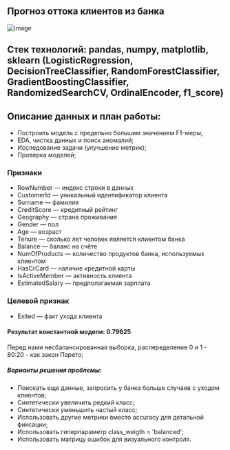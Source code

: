 ## Прогноз оттока клиентов из банка  
![image](https://icdn.lenta.ru/images/2020/01/31/09/20200131092047059/original_d519e0dab2929a9bae8f82289e0da451.png)

## Стек технологий: pandas, numpy, matplotlib, sklearn (LogisticRegression, DecisionTreeClassifier, RandomForestClassifier, GradientBoostingClassifier, RandomizedSearchCV, OrdinalEncoder, f1_score)

## Описание данных и план работы:
- Построить модель с предельно большим значением F1-меры;
- EDA, чистка данных и поиск аномалий;
- Исследование задачи (улучшение метрик);
- Проверка моделей;

### Признаки
- RowNumber — индекс строки в данных  
- CustomerId — уникальный идентификатор клиента  
- Surname — фамилия  
- CreditScore — кредитный рейтинг  
- Geography — страна проживания  
- Gender — пол  
- Age — возраст  
- Tenure — сколько лет человек является клиентом банка  
- Balance — баланс на счёте  
- NumOfProducts — количество продуктов банка, используемых клиентом  
- HasCrCard — наличие кредитной карты  
- IsActiveMember — активность клиента  
- EstimatedSalary — предполагаемая зарплата  
### Целевой признак
- Exited — факт ухода клиента

#### Результат константной модели: 0.79625
Перед нами несбалансированная выборка, распеределение 0 и 1 - 80:20 - как закон Парето;
##### Варианты решения проблемы:
- Поискать еще данные, запросить у банка больше случаев с уходом клиентов;
- Синтетически увеличить редкий класс;
- Синтетически уменьшить частый класс;
- Использовать другие метрики вместо accuracy для детальной фиксации;
- Использовать гиперпараметр class_weigth = 'balanced';
- Использовать матрицу ошибок для визуального контроля.
